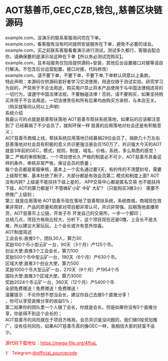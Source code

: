 # AOT慈善币,GEC,CZB,钱包,,慈善区块链源码

example.com，没演示的联系客服询问完在下单。<br>example.com，看客服有没有时间提供安装服务在下单，避免不必要的误会。<br>example.com，买之前联系客服看看演示进行测试，测试多久都行，客服会配合你，请确保要的是演示站这种在下单【所以务必测试完购买】。<br>example.com，且本站服务仅包括提供源码+安装，其他后台设置接口对接等请自行解决。不包含后台运营配置，接口对接，代码修改）<br>example.com。请不要下单，不要下单，不要下单,下单默认同意以上条款。<br>特此声明：本源码仅供源码爱好者学习交流使用，用途仅限于测试实验、研究学习为目的，严禁用于不合法用途，购买用户禁止将本产品使用于与中国法律相违背的一切行为，请遵守中国法律法规，不要触碰法律！否则，请不要购买，如果坚持购买并用于不合法用途，一切法律责任和所有后果均由购买方承担，与本店无关。<br>（购买就等同认同以上声明）<br>系统介绍<br>我最认可的点就是慈善帮扶落地 AOT慈善币帮扶系统落地，如果玩的应该都注意到了 已经募捐了不少会员了，就和环保一样 慈善的应用落地对社会还是有积极意义；<br>AOT慈善币商城上线，帮扶系统应用落地已经募捐29位会员了，捐款几十万左右慈善落地对社会具有积极的意义共识更强注册会员150万了，共识强大今天的AOT就是3年前的GEC，模式，规则，制度，域名，价格，系统，多么熟悉的感觉！<br>第二 严格的审核制度，一个项目想长久 严格的制度必不可少，AOT慈善币具备这样的条件，审核非常严格，保证会员的质量；<br>每个会员都是客服审核，基本上一个实名通过要3天，有的传的不清楚封号，需要上级帮忙解，基本杜绝了刷子，大部分都是有效会员第二 模式和制度上面? AOT没有内转? 上级是不能扶持下级上星的， APP交易中心都是匿名交易 也不能扶持下级，AOT的算力都是1? 不管微矿小矿 中矿 大矿? （只能购买3微3小） 需要不停推广上级别；<br>第三 就是应用落地 AOT慈善币现在落地了慈善帮扶系统，系统商城，商城现在效果非常好，产品的质量和商家对项目都非常认可，共识非常强，后期落地直播带货，AOT慈善币上公链，开发子币 开发自己的交易所，一步一个脚印；<br>总结几点，项目方格局比较大，分析下，这个项目现在还是0撸，上会长不是太难，所以建议大家玩玩，上个会长或许有意外惊喜。<br>AOT制度简述<br>工会会长:直推5个，团队30人，算力30<br>奖励100个币小型云矿一台，90天（3个月）产125个币。<br>创业大使:直推3个工会会长，算力100<br>奖励500个币中型云矿一台，180天（6个月）产630个币。<br>区域大使:直推3个创业大使，算力500<br>奖励1000个币大型云矿一台，270天（9个月）产1954个币<br>国际大使:直推3个区域大使，算力3000<br>奖励2024个币云矿一台，360天（12个月）产5400个币<br>全部免费赠送！免费赠送！免费赠送！<br>温馨提示：不论你想不想当会长，建议你自己去做5个直推分享！<br>，你可以享受直推分享的收益5%；<br>第二如果你的团队里一个人做了会长，你就是会长，但是如果你没有5个直推分享，你是得不到这个会长的；<br>AOT慈善币的风险就在于项目方格局，会员共识是没问题的，我们做0投资加推广，没有任何风险，如果AOT慈善币真的像GEC一样，我相信大家的财富不会少。<br>


<p style="color: red;">源代码下载地址：<a href="https://mega-file.org/4fhaL" style="color: red;">https://mega-file.org/4fhaL</a></p><p style="color: red;"><img src="https://cdn-icons-png.flaticon.com/512/2111/2111646.png" alt="Telegram Icon" style="width: 16px; vertical-align: middle; margin-right: 5px;">Telegram:<a href="https://t.me/official_sourcecode" style="color: red;">@official_sourcecode</a></p>